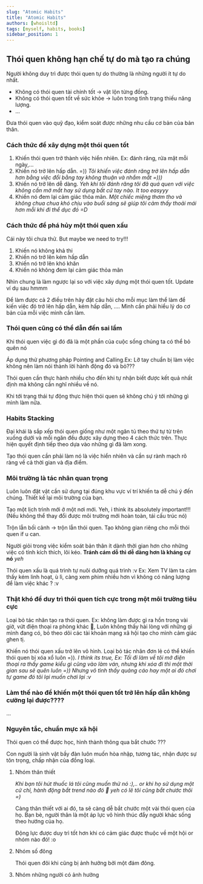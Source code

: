 ```yaml
---
slug: "Atomic Habits"
title: "Atomic Habits"
authors: [whoisltd]
tags: [myself, habits, books]
sidebar_position: 1
---
```


## Thói quen không hạn chế tự do mà tạo ra chúng

Người không duy trì được thói quen tự do thường là những người ít tự do nhất.

- Không có thói quen tài chính tốt -> vật lộn từng đồng.
- Không có thói quen tốt về sức khỏe -> luôn trong tình trạng thiếu năng lượng.
- ...

Đưa thói quen vào quỹ đạo, kiểm soát được những nhu cầu cơ bản của bản thân.

### Cách thức để xây dựng một thói quen tốt

1. Khiến thói quen trở thành việc hiển nhiên. Ex: đánh răng, rửa mặt mỗi ngày,...
2. Khiến nó trở lên hấp dẫn. =)) *Tôi khiến việc đánh răng trở lên hấp dẫn hơn bằng việc đổi bằng tay không thuận và nhắm mắt =)))*
3. Khiến nó trở lên dễ dàng. *Yeh khi tôi đánh răng tôi đã quá quen với việc không cần mở mắt hay sử dụng bất cứ tay nào. It too easyyy*
4. Khiến nó đem lại cảm giác thỏa mãn. *Một chiếc miệng thơm tho và không chua chua khó chịu vào buổi sáng sẽ giúp tôi cảm thấy thoải mái hơn mỗi khi đi thể dục đó =D*

### Cách thức để phá hủy một thói quen xấu

Cái này tôi chưa thử. But maybe we need to try!!!

1. Khiến nó không khả thi
2. Khiến nó trở lên kém hấp dẫn
3. Khiến nó trở lên khó khăn
4. Khiến nó không đem lại cảm giác thỏa mãn

Nhìn chung là làm ngược lại so với việc xây dựng một thói quen tốt. Update ví dụ sau hmmm

Để làm được cả 2 điều trên hãy đặt câu hỏi cho mỗi mục làm thể làm để kiến việc đó trở lên hấp dẫn, kém hấp dẫn, .... Mình cần phải hiểu lý do cơ bản của mỗi việc mình cần làm.

### Thói quen cũng có thể dẫn đến sai lầm

Khi thói quen việc gì đó đã là một phần của cuộc sống chúng ta có thể bỏ quên nó

Áp dụng thử phương pháp Pointing and Calling.Ex: Lỡ tay chuẩn bị làm việc không nên làm nói thành lời hành động đó và bỏ???

Thói quen cần thực hành nhiều cho đến khi tự nhận biết được kết quả nhất định mà không cần nghĩ nhiều về nó.

Khi tới trạng thái tự động thực hiện thói quen sẽ không chú ý tới những gì mình làm nữa.

### Habits Stacking

Đại khái là sắp xếp thói quen giống như một ngăn tủ theo thứ tự từ trên xuống dưới và mỗi ngăn đều được xây dựng theo 4 cách thức trên. Thực hiện quyết định tiếp theo dựa vào những gì đã làm xong.

Tạo thói quen cần phải làm nó là việc hiển nhiên và cần sự rành mạch rõ ràng về cả thời gian và địa điểm.

### Môi trường là tác nhân quan trọng

Luôn luôn đặt vật cần sử dụng tại đúng khu vực ví trí khiến ta dễ chú ý đến chúng. Thiết kế lại môi trường của bạn. 

Tạo một lịch trình mới ở một nơi mới. Yeh, i think its absolutely important!!! (Nếu không thể thay đổi được môi trường mới hoàn toàn, tái cấu trúc nó)

Trộn lẫn bối cảnh -> trộn lẫn thói quen. Tạo không gian riêng cho mỗi thói quen if u can.

Người giỏi trong việc kiểm soát bản thân ít dành thời gian hơn cho những việc có tính kích thích, lôi kéo. **Tránh cám dỗ thì dễ dàng hơn là kháng cự nó** *yeh*

Thói quen xấu là quá trình tự nuôi dưỡng quá trình :v Ex: Xem TV làm ta cảm thấy kém linh hoạt, ù lì, càng xem phim nhiều hơn vì không có năng lượng để làm việc khác ? :v

### Thật khó để duy trì thói quen tích cực trong một môi trường tiêu cực

Loại bỏ tác nhân tạo ra thói quen. Ex: không làm được gì ra hồn trong vài giờ, vứt điện thoại ra phòng khác :slightly_smiling_face:, 
Luôn không thấy hài lòng với những gì mình đang có, bỏ theo dõi các tài khoản mạng xã hội tạo cho mình cảm giác ghen tị.

Khiến nó thói quen xấu trở lên vô hình. Loại bỏ tác nhân đơn lẻ có thể khiến thói quen bị xóa xổ luôn =)). *I think its true, Ex: Tối đi làm về tôi mở điện thoại ra thấy game kiểu gì cũng vào làm ván, nhưng khi xóa đi thì một thời gian sau sẽ quên luôn =)) Nhưng vô tình thấy quảng cáo hay một ai đó chơi tự game đó tôi lại muốn chơi lại :v*

### Làm thế nào để khiến một thói quen tốt trở lên hấp dẫn không cưỡng lại được????

...

### Nguyên tắc, chuẩn mực xã hội

Thói quen có thể được học, hình thành thông qua bắt chước ???

Con người là sinh vật bầy đàn luôn muốn hòa nhập, tương tác, nhận được sự tôn trọng, chấp nhận của đồng loại.

1. Nhóm thân thiết

   *Khi bạn tôi hút thuốc lá tôi cũng muốn thử nó :),.. or khi họ sử dụng một cử chỉ, hành động bắt trend nào đó :clown_face: yeh có lẽ tôi cũng bắt chước thôi =)*

   Càng thân thiết với ai đó, ta sẽ càng dễ bắt chước một vài thói quen của họ. Bạn bè, người thân là một áp lực vô hình thúc đẩy người khác sống theo hướng của họ.

   Động lực được duy trì tốt hơn khi có cảm giác được thuộc về một hội or nhóm nào đó! :o

2. Nhóm số đông

   Thói quen đôi khi cũng bị ảnh hưởng bởi một đám đông.

3. Nhóm những người có ảnh hưởng

   







